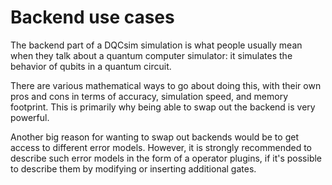 # Backend use cases

The backend part of a DQCsim simulation is what people usually mean when they
talk about a quantum computer simulator: it simulates the behavior of qubits in
a quantum circuit.

There are various mathematical ways to go about doing this, with their own pros
and cons in terms of accuracy, simulation speed, and memory footprint. This is
primarily why being able to swap out the backend is very powerful.

Another big reason for wanting to swap out backends would be to get access to
different error models. However, it is strongly recommended to describe such
error models in the form of a operator plugins, if it's possible to describe
them by modifying or inserting additional gates.
